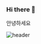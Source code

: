 ### Hi there 👋

<!--
**reosong/reosong** is a ✨ _special_ ✨ repository because its `README.md` (this file) appears on your GitHub profile.

Here are some ideas to get you started:

- 🔭 I’m currently working on ...
- 🌱 I’m currently learning ...
- 👯 I’m looking to collaborate on ...
- 🤔 I’m looking for help with ...
- 💬 Ask me about ...
- 📫 How to reach me: ...
- 😄 Pronouns: ...
- ⚡ Fun fact: ...
-->안녕하세요
![header](https://capsule-render.vercel.app/api?type=transparent&color=auto&height=300&section=header&text=capsule%20render&fontSize=90)

